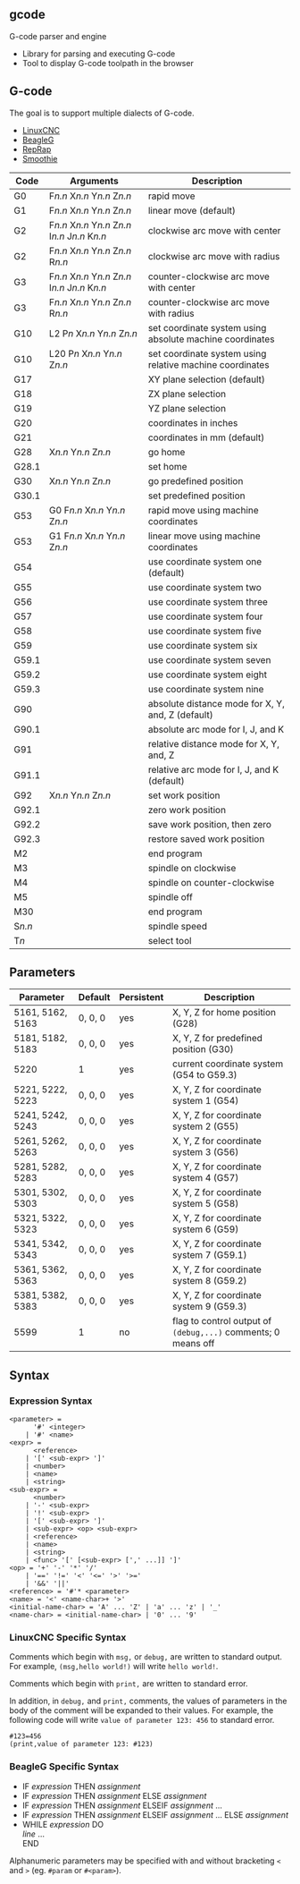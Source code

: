 ## gcode
G-code parser and engine
* Library for parsing and executing G-code
* Tool to display G-code toolpath in the browser

## G-code
The goal is to support multiple dialects of G-code.
* [LinuxCNC](http://linuxcnc.org/docs/html/)
* [BeagleG](https://github.com/hzeller/beagleg/blob/master/G-code.md)
* [RepRap](https://reprap.org/wiki/G-code)
* [Smoothie](http://smoothieware.org/supported-g-codes)

| Code | Arguments | Description |
|--------|-----------|-------------|
| G0 | F*n.n* X*n.n* Y*n.n* Z*n.n* | rapid move |
| G1 | F*n.n* X*n.n* Y*n.n* Z*n.n* | linear move (default) |
| G2 | F*n.n* X*n.n* Y*n.n* Z*n.n* I*n.n* J*n.n* K*n.n* | clockwise arc move with center |
| G2 | F*n.n* X*n.n* Y*n.n* Z*n.n* R*n.n* | clockwise arc move with radius |
| G3 | F*n.n* X*n.n* Y*n.n* Z*n.n* I*n.n* J*n.n* K*n.n* | counter-clockwise arc move with center |
| G3 | F*n.n* X*n.n* Y*n.n* Z*n.n* R*n.n* | counter-clockwise arc move with radius |
| G10 | L2 P*n* X*n.n* Y*n.n* Z*n.n* | set coordinate system using absolute machine coordinates |
| G10 | L20 P*n* X*n.n* Y*n.n* Z*n.n* | set coordinate system using relative machine coordinates |
| G17 | | XY plane selection (default) |
| G18 | | ZX plane selection |
| G19 | | YZ plane selection |
| G20 | | coordinates in inches |
| G21 | | coordinates in mm (default) |
| G28 | X*n.n* Y*n.n* Z*n.n* | go home |
| G28.1 | | set home |
| G30 | X*n.n* Y*n.n* Z*n.n* | go predefined position |
| G30.1 | | set predefined position |
| G53 | G0 F*n.n* X*n.n* Y*n.n* Z*n.n* | rapid move using machine coordinates |
| G53 | G1 F*n.n* X*n.n* Y*n.n* Z*n.n* | linear move using machine coordinates |
| G54 | | use coordinate system one (default) |
| G55 | | use coordinate system two |
| G56 | | use coordinate system three |
| G57 | | use coordinate system four |
| G58 | | use coordinate system five |
| G59 | | use coordinate system six |
| G59.1 | | use coordinate system seven |
| G59.2 | | use coordinate system eight |
| G59.3 | | use coordinate system nine |
| G90 | | absolute distance mode for X, Y, and, Z (default) |
| G90.1 | | absolute arc mode for I, J, and K |
| G91 | | relative distance mode for X, Y, and, Z |
| G91.1 | | relative arc mode for I, J, and K (default) |
| G92 | X*n.n* Y*n.n* Z*n.n* | set work position |
| G92.1 | | zero work position |
| G92.2 | | save work position, then zero |
| G92.3 | | restore saved work position |
| M2 | | end program |
| M3 | | spindle on clockwise |
| M4 | | spindle on counter-clockwise |
| M5 | | spindle off |
| M30 | | end program |
| S*n.n* | | spindle speed |
| T*n* | | select tool |

## Parameters

| Parameter | Default | Persistent | Description |
|-----------|---------|------------|-------------|
| 5161, 5162, 5163 | 0, 0, 0 | yes | X, Y, Z for home position (G28) |
| 5181, 5182, 5183 | 0, 0, 0 | yes | X, Y, Z for predefined position (G30) |
| 5220 | 1 | yes | current coordinate system (G54 to G59.3) |
| 5221, 5222, 5223 | 0, 0, 0 | yes | X, Y, Z for coordinate system 1 (G54) |
| 5241, 5242, 5243 | 0, 0, 0 | yes | X, Y, Z for coordinate system 2 (G55) |
| 5261, 5262, 5263 | 0, 0, 0 | yes | X, Y, Z for coordinate system 3 (G56) |
| 5281, 5282, 5283 | 0, 0, 0 | yes | X, Y, Z for coordinate system 4 (G57) |
| 5301, 5302, 5303 | 0, 0, 0 | yes | X, Y, Z for coordinate system 5 (G58) |
| 5321, 5322, 5323 | 0, 0, 0 | yes | X, Y, Z for coordinate system 6 (G59) |
| 5341, 5342, 5343 | 0, 0, 0 | yes | X, Y, Z for coordinate system 7 (G59.1) |
| 5361, 5362, 5363 | 0, 0, 0 | yes | X, Y, Z for coordinate system 8 (G59.2) |
| 5381, 5382, 5383 | 0, 0, 0 | yes | X, Y, Z for coordinate system 9 (G59.3) |
| 5599 | 1 | no | flag to control output of `(debug,...)` comments; 0 means off |

## Syntax

### Expression Syntax

```
<parameter> =
      '#' <integer>
    | '#' <name>
<expr> =
      <reference>
    | '[' <sub-expr> ']'
    | <number>
    | <name>
    | <string>
<sub-expr> =
      <number>
    | '-' <sub-expr>
    | '!' <sub-expr>
    | '[' <sub-expr> ']'
    | <sub-expr> <op> <sub-expr>
    | <reference>
    | <name>
    | <string>
    | <func> '[' [<sub-expr> [',' ...]] ']'
<op> = '+' '-' '*' '/'
    | '==' '!=' '<' '<=' '>' '>='
    | '&&' '||'
<reference> = '#'* <parameter>
<name> = '<' <name-char>+ '>'
<initial-name-char> = 'A' ... 'Z' | 'a' ... 'z' | '_'
<name-char> = <initial-name-char> | '0' ... '9'
```

### LinuxCNC Specific Syntax

Comments which begin with `msg,` or `debug,` are written to standard output. For example,
`(msg,hello world!)` will write `hello world!`.

Comments which begin with `print,` are written to standard error.

In addition, in `debug,` and `print,` comments, the values of parameters in the body of the
comment will be expanded to their values. For example, the following code will write
`value of parameter 123: 456` to standard error.

```
#123=456
(print,value of parameter 123: #123)
```

### BeagleG Specific Syntax

* IF *expression* THEN *assignment*
* IF *expression* THEN *assignment* ELSE *assignment*
* IF *expression* THEN *assignment* ELSEIF *assignment* ...
* IF *expression* THEN *assignment* ELSEIF *assignment* ... ELSE *assignment*
* WHILE *expression* DO<br>
*line* ...<br>
END

Alphanumeric parameters may be specified with and without bracketing `<` and `>` (eg.
`#param` or `#<param>`).
